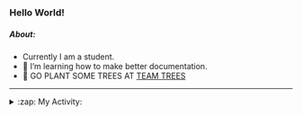 ### Hello World!

##### About:
- Currently I am a student.
- 🌱 I’m learning how to make better documentation.
- 🌱 GO PLANT SOME TREES AT [TEAM TREES](https://teamtrees.org/)

---
<details>
  <summary>:zap: My Activity:</summary>
  
<!--START_SECTION:waka-->
![Code Time](http://img.shields.io/badge/Code%20Time-1%2C136%20hrs%207%20mins-blue)

**I'm a Night 🦉** 

```text
🌞 Morning                1383 commits        ██░░░░░░░░░░░░░░░░░░░░░░░   09.14 % 
🌆 Daytime                5389 commits        █████████░░░░░░░░░░░░░░░░   35.61 % 
🌃 Evening                4349 commits        ███████░░░░░░░░░░░░░░░░░░   28.74 % 
🌙 Night                  4012 commits        ███████░░░░░░░░░░░░░░░░░░   26.51 % 
```
📅 **I'm Most Productive on Wednesday** 

```text
Monday                   2281 commits        ████░░░░░░░░░░░░░░░░░░░░░   15.07 % 
Tuesday                  1963 commits        ███░░░░░░░░░░░░░░░░░░░░░░   12.97 % 
Wednesday                3510 commits        ██████░░░░░░░░░░░░░░░░░░░   23.19 % 
Thursday                 1863 commits        ███░░░░░░░░░░░░░░░░░░░░░░   12.31 % 
Friday                   1470 commits        ██░░░░░░░░░░░░░░░░░░░░░░░   09.71 % 
Saturday                 1348 commits        ██░░░░░░░░░░░░░░░░░░░░░░░   08.91 % 
Sunday                   2698 commits        ████░░░░░░░░░░░░░░░░░░░░░   17.83 % 
```


📊 **This Week I Spent My Time On** 

```text
🔥 Editors: 
VS Code                  29 mins             █████████████████████████   100.00 % 

🐱‍💻 Projects: 
CSF22                    20 mins             █████████████████░░░░░░░░   68.67 % 
praise                   9 mins              ████████░░░░░░░░░░░░░░░░░   31.33 % 
```


 Last Updated on 23/06/2023 17:08:14 UTC
<!--END_SECTION:waka-->
</details>

